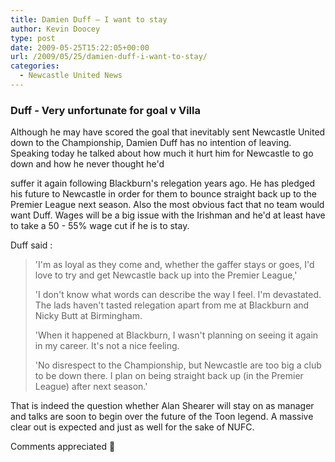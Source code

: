 ```yaml
---
title: Damien Duff – I want to stay
author: Kevin Doocey
type: post
date: 2009-05-25T15:22:05+00:00
url: /2009/05/25/damien-duff-i-want-to-stay/
categories:
  - Newcastle United News
---
```


### Duff - Very unfortunate for goal v Villa

Although he may have scored the goal that inevitably sent Newcastle United down to the Championship, Damien Duff has no intention of leaving. Speaking today he talked about how much it hurt him for Newcastle to go down and how he never thought he'd

suffer it again following Blackburn's relegation years ago. He has pledged his future to Newcastle in order for them to bounce straight back up to the Premier League next season. Also the most obvious fact that no team would want Duff. Wages will be a big issue with the Irishman and he'd at least have to take a 50 - 55% wage cut if he is to stay.

Duff said :

> 'I'm as loyal as they come and, whether the gaffer stays or goes, I'd love to try and get Newcastle back up into the Premier League,'
>
> 'I don't know what words can describe the way I feel. I'm devastated. The lads haven't tasted relegation apart from me at Blackburn and Nicky Butt at Birmingham.
>
> 'When it happened at Blackburn, I wasn't planning on seeing it again in my career. It's not a nice feeling.
>
> 'No disrespect to the Championship, but Newcastle are too big a club to be down there. I plan on being straight back up (in the Premier League) after next season.'

That is indeed the question whether Alan Shearer will stay on as manager and talks are soon to begin over the future of the Toon legend. A massive clear out is expected and just as well for the sake of NUFC.

Comments appreciated 🙂
